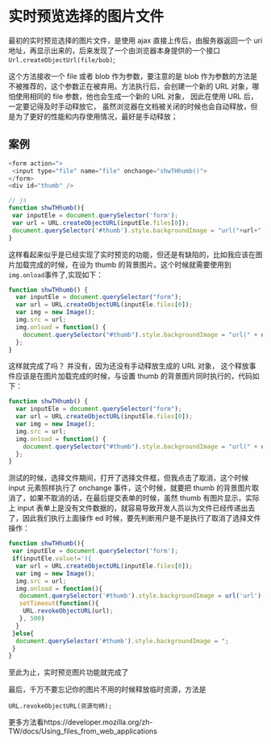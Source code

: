 # 实时预览选择的图片文件

最初的实时预览选择的图片文件，是使用 ajax 直接上传后，由服务器返回一个 uri 地址，再显示出来的，后来发现了一个由浏览器本身提供的一个接口`Url.createObjectUrl(file/bob)`;

这个方法接收一个 file 或者 blob 作为参数，要注意的是 blob 作为参数的方法是不被推荐的，这个参数正在被弃用。方法执行后，会创建一个新的 URL 对象，哪怕使用相同的 file 参数，他也会生成一个新的 URL 对象， 因此在使用 URL 后，一定要记得及时手动释放它， 虽然浏览器在文档被关闭的时候也会自动释放，但是为了更好的性能和内存使用情况，最好是手动释放；

## 案例

```js
<form action=">
 <input type="file" name="file" onchange="shwTHhumb()">
</form>
<div id="thumb" />

// js
function shwTHhumb(){
 var inputEle = document.querySelector('form');
 var url = URL.createObjectURL(inputEle.files[0]);
 document.querySelector('#thumb').style.backgroundImage = "url("+url+")";
}
```

这样看起来似乎是已经实现了实时预览的功能，但还是有缺陷的，比如我应该在图片加载完成的时候，在设为 thumb 的背景图片。这个时候就需要使用到`img.onload`事件了,实现如下：

```js
function shwTHhumb() {
  var inputEle = document.querySelector("form");
  var url = URL.createObjectURL(inputEle.files[0]);
  var img = new Image();
  img.src = url;
  img.onload = function() {
    document.querySelector("#thumb").style.backgroundImage = "url(" + url + ")";
  };
}
```

这样就完成了吗？ 并没有，因为还没有手动释放生成的 URL 对象， 这个释放事件应该是在图片加载完成的时候，与设置 thumb 的背景图片同时执行的，代码如下：

```js
function shwTHhumb() {
  var inputEle = document.querySelector("form");
  var url = URL.createObjectURL(inputEle.files[0]);
  var img = new Image();
  img.src = url;
  img.onload = function() {
    document.querySelector("#thumb").style.backgroundImage = "url(" + url + ")";
  };
}
```

测试的时候，选择文件期间，打开了选择文件框，但我点击了取消，这个时候 input 元素照样执行了 onchange 事件，这个时候，就要把 thumb 的背景图片取消了，如果不取消的话，在最后提交表单的时候，虽然 thumb 有图片显示，实际上 input 表单上是没有文件数据的，就容易导致开发人员以为文件已经传递出去了，因此我们执行上面操作 ed 时候，要先判断用户是不是执行了取消了选择文件操作：

```js
function shwTHhumb(){
 var inputEle = document.querySelector('form');
 if(inputEle.value!='){
  var url = URL.createObjectURL(inputEle.files[0]);
  var img = new Image();
  img.src = url;
  img.onload = function(){
   document.querySelector('#thumb').style.backgroundImage = url('url');
   setTimeout(function(){
    URL.revokeObjectURL(url);
   }, 500)
  }
 }else{
  document.querySelector('#thumb').style.backgroundImage = ";
 }
}
```

至此为止，实时预览图片功能就完成了

最后，千万不要忘记你的图片不用的时候释放临时资源，方法是

```
URL.revokeObjectURL(资源句柄);
```

更多方法看https://developer.mozilla.org/zh-TW/docs/Using_files_from_web_applications
